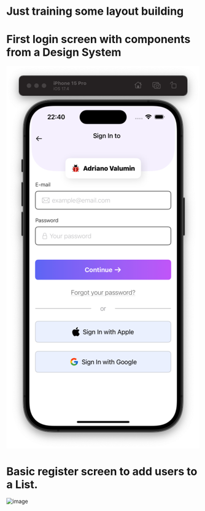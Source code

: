 #  Just training some layout building

# First login screen with components from a Design System

![alt text](loginScreen.png)

# Basic register screen to add users to a List. 

<img width="339" alt="image" src="https://github.com/user-attachments/assets/5ad5500c-fe7a-423f-9f77-a26f4fce1620" />

